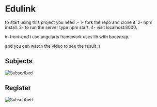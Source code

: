 # Edulink


to start using this project you need :- 
1- fork the repo and clone it. 
2- npm install. 
3- to run the server type npm start. 
4- visit localhost:8000.

in front-end i use angularjs framework uses lib with bootstrap.

and you can watch the video to see the result :)

## Subjects
![Subscribed](https://media.giphy.com/media/3ov9jZFsnKQC5nFxHa/giphy.gif "Subscribed")
## Register
![Subscribed](https://media.giphy.com/media/3ov9k3MvXiwo7hQQaQ/giphy.gif "Subscribed")

